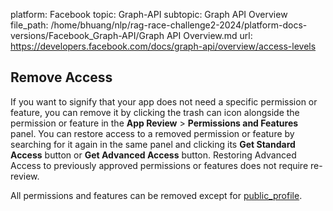 platform: Facebook
topic: Graph-API
subtopic: Graph API Overview
file_path: /home/bhuang/nlp/rag-race-challenge2-2024/platform-docs-versions/Facebook_Graph-API/Graph API Overview.md
url: https://developers.facebook.com/docs/graph-api/overview/access-levels

## Remove Access

If you want to signify that your app does not need a specific permission or feature, you can remove it by clicking the trash can icon alongside the permission or feature in the **App Review** > **Permissions and Features** panel. You can restore access to a removed permission or feature by searching for it again in the same panel and clicking its **Get Standard Access** button or **Get Advanced Access** button. Restoring Advanced Access to previously approved permissions or features does not require re-review.

All permissions and features can be removed except for [public\_profile](https://developers.facebook.com/docs/permissions/reference/public_profile).